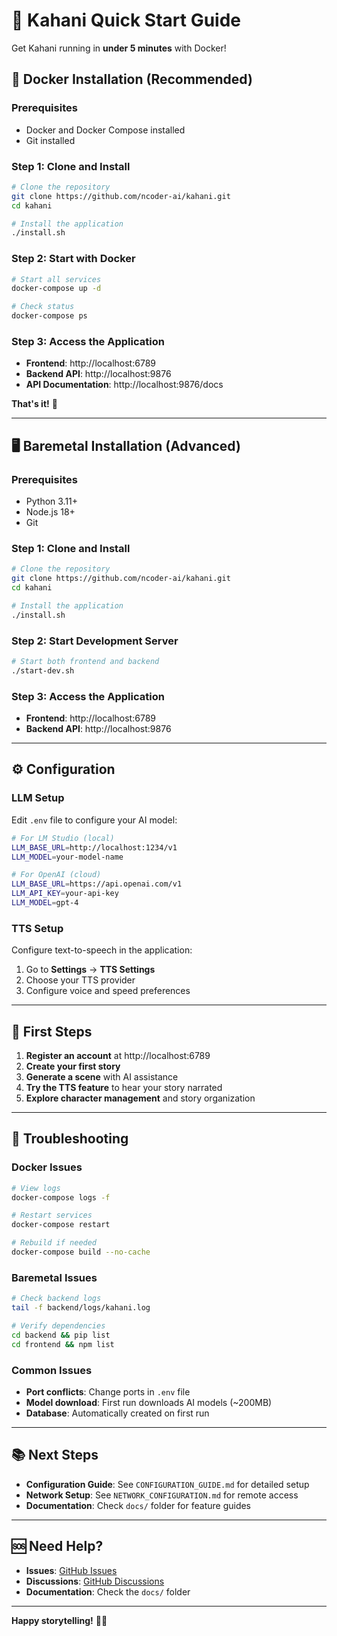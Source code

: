 # 🚀 Kahani Quick Start Guide

Get Kahani running in **under 5 minutes** with Docker!

## 🐳 Docker Installation (Recommended)

### Prerequisites
- Docker and Docker Compose installed
- Git installed

### Step 1: Clone and Install
```bash
# Clone the repository
git clone https://github.com/ncoder-ai/kahani.git
cd kahani

# Install the application
./install.sh
```

### Step 2: Start with Docker
```bash
# Start all services
docker-compose up -d

# Check status
docker-compose ps
```

### Step 3: Access the Application
- **Frontend**: http://localhost:6789
- **Backend API**: http://localhost:9876
- **API Documentation**: http://localhost:9876/docs

**That's it!** 🎉

---

## 🖥️ Baremetal Installation (Advanced)

### Prerequisites
- Python 3.11+
- Node.js 18+
- Git

### Step 1: Clone and Install
```bash
# Clone the repository
git clone https://github.com/ncoder-ai/kahani.git
cd kahani

# Install the application
./install.sh
```

### Step 2: Start Development Server
```bash
# Start both frontend and backend
./start-dev.sh
```

### Step 3: Access the Application
- **Frontend**: http://localhost:6789
- **Backend API**: http://localhost:9876

---

## ⚙️ Configuration

### LLM Setup
Edit `.env` file to configure your AI model:

```bash
# For LM Studio (local)
LLM_BASE_URL=http://localhost:1234/v1
LLM_MODEL=your-model-name

# For OpenAI (cloud)
LLM_BASE_URL=https://api.openai.com/v1
LLM_API_KEY=your-api-key
LLM_MODEL=gpt-4
```

### TTS Setup
Configure text-to-speech in the application:
1. Go to **Settings** → **TTS Settings**
2. Choose your TTS provider
3. Configure voice and speed preferences

---

## 🎯 First Steps

1. **Register an account** at http://localhost:6789
2. **Create your first story**
3. **Generate a scene** with AI assistance
4. **Try the TTS feature** to hear your story narrated
5. **Explore character management** and story organization

---

## 🔧 Troubleshooting

### Docker Issues
```bash
# View logs
docker-compose logs -f

# Restart services
docker-compose restart

# Rebuild if needed
docker-compose build --no-cache
```

### Baremetal Issues
```bash
# Check backend logs
tail -f backend/logs/kahani.log

# Verify dependencies
cd backend && pip list
cd frontend && npm list
```

### Common Issues
- **Port conflicts**: Change ports in `.env` file
- **Model download**: First run downloads AI models (~200MB)
- **Database**: Automatically created on first run

---

## 📚 Next Steps

- **Configuration Guide**: See `CONFIGURATION_GUIDE.md` for detailed setup
- **Network Setup**: See `NETWORK_CONFIGURATION.md` for remote access
- **Documentation**: Check `docs/` folder for feature guides

---

## 🆘 Need Help?

- **Issues**: [GitHub Issues](https://github.com/ncoder-ai/kahani/issues)
- **Discussions**: [GitHub Discussions](https://github.com/ncoder-ai/kahani/discussions)
- **Documentation**: Check the `docs/` folder

---

**Happy storytelling!** 📖✨